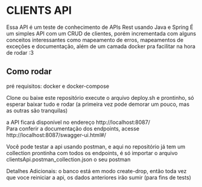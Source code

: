# CLIENTS API

Essa API é um teste de conhecimento de APIs Rest usando Java e Spring
É um simples API com um CRUD de clientes, porém incrementada com alguns conceitos interessantes como mapeamento de erros, mapeamentos de exceções e documentação, além de um camada docker pra facilitar na hora de rodar :3

## Como rodar
pré requisitos: docker e docker-compose

Clone ou baixe este repositório
execute o arquivo deploy.sh e prontinho, só esperar baixar tudo e rodar (a primeira vez pode demorar um pouco, mas as outras são tranquilas)

a API ficará disponível no endereço http://localhost:8087/ <br>
Para conferir a documentação dos endpoints, acesse
http://localhost:8087/swagger-ui.html#/

Você pode testar a api usando postman, e aqui no repositório já tem um collection prontinha com todos os endpoints, é só importar o arquivo clientsApi.postman_collection.json o seu postman

Detalhes Adicionais:
o banco está em modo create-drop, então toda vez que voce reiniciar a api, os dados anteriores irão sumir (para fins de tests)
```
